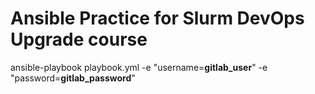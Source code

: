 # Ansible Practice for Slurm DevOps Upgrade course

ansible-playbook playbook.yml -e "username=<strong>gitlab_user</strong>" -e "password=<strong>gitlab_password</strong>"

